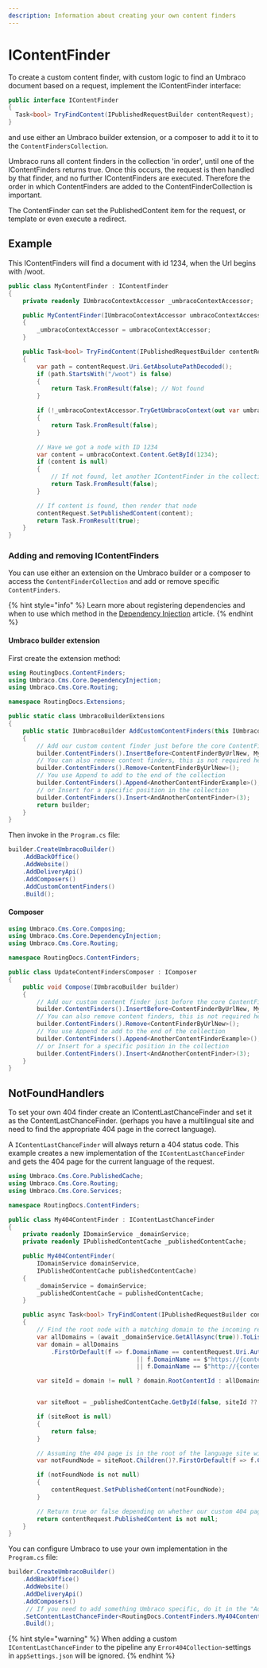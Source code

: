 ```yaml
---
description: Information about creating your own content finders
---
```


# IContentFinder

To create a custom content finder, with custom logic to find an Umbraco document based on a request, implement the IContentFinder interface:

```csharp
public interface IContentFinder
{
  Task<bool> TryFindContent(IPublishedRequestBuilder contentRequest);
}
```

and use either an Umbraco builder extension, or a composer to add it to it to the `ContentFindersCollection`.

Umbraco runs all content finders in the collection 'in order', until one of the IContentFinders returns true. Once this occurs, the request is then handled by that finder, and no further IContentFinders are executed. Therefore the order in which ContentFinders are added to the ContentFinderCollection is important.

The ContentFinder can set the PublishedContent item for the request, or template or even execute a redirect.

## Example

This IContentFinders will find a document with id 1234, when the Url begins with /woot.

```csharp
public class MyContentFinder : IContentFinder
{
    private readonly IUmbracoContextAccessor _umbracoContextAccessor;

    public MyContentFinder(IUmbracoContextAccessor umbracoContextAccessor)
    {
        _umbracoContextAccessor = umbracoContextAccessor;
    }

    public Task<bool> TryFindContent(IPublishedRequestBuilder contentRequest)
    {
        var path = contentRequest.Uri.GetAbsolutePathDecoded();
        if (path.StartsWith("/woot") is false)
        {
            return Task.FromResult(false); // Not found
        }

        if (!_umbracoContextAccessor.TryGetUmbracoContext(out var umbracoContext))
        {
            return Task.FromResult(false);
        }

        // Have we got a node with ID 1234
        var content = umbracoContext.Content.GetById(1234);
        if (content is null)
        {
            // If not found, let another IContentFinder in the collection try.
            return Task.FromResult(false);
        }

        // If content is found, then render that node
        contentRequest.SetPublishedContent(content);
        return Task.FromResult(true);
    }
}
```

### Adding and removing IContentFinders

You can use either an extension on the Umbraco builder or a composer to access the `ContentFinderCollection` and add or remove specific `ContentFinders`.

{% hint style="info" %}
Learn more about registering dependencies and when to use which method in the [Dependency Injection](../../using-ioc.md) article.
{% endhint %}

#### Umbraco builder extension

First create the extension method:

```csharp
using RoutingDocs.ContentFinders;
using Umbraco.Cms.Core.DependencyInjection;
using Umbraco.Cms.Core.Routing;

namespace RoutingDocs.Extensions;

public static class UmbracoBuilderExtensions
{
    public static IUmbracoBuilder AddCustomContentFinders(this IUmbracoBuilder builder)
    {
        // Add our custom content finder just before the core ContentFinderByUrl
        builder.ContentFinders().InsertBefore<ContentFinderByUrlNew, MyContentFinder>();
        // You can also remove content finders, this is not required here though, since our finder runs before the url one
        builder.ContentFinders().Remove<ContentFinderByUrlNew>();
        // You use Append to add to the end of the collection
        builder.ContentFinders().Append<AnotherContentFinderExample>();
        // or Insert for a specific position in the collection
        builder.ContentFinders().Insert<AndAnotherContentFinder>(3);
        return builder;
    }
}
```

Then invoke in the `Program.cs` file:

```csharp
builder.CreateUmbracoBuilder()
    .AddBackOffice()
    .AddWebsite()
    .AddDeliveryApi()
    .AddComposers()
    .AddCustomContentFinders()
    .Build();
```

#### Composer

```csharp
using Umbraco.Cms.Core.Composing;
using Umbraco.Cms.Core.DependencyInjection;
using Umbraco.Cms.Core.Routing;

namespace RoutingDocs.ContentFinders;

public class UpdateContentFindersComposer : IComposer
{
    public void Compose(IUmbracoBuilder builder)
    {
        // Add our custom content finder just before the core ContentFinderByUrl
        builder.ContentFinders().InsertBefore<ContentFinderByUrlNew, MyContentFinder>();
        // You can also remove content finders, this is not required here though, since our finder runs before the url one
        builder.ContentFinders().Remove<ContentFinderByUrlNew>();
        // You use Append to add to the end of the collection
        builder.ContentFinders().Append<AnotherContentFinderExample>();
        // or Insert for a specific position in the collection
        builder.ContentFinders().Insert<AndAnotherContentFinder>(3);
    }
}
```

## NotFoundHandlers

To set your own 404 finder create an IContentLastChanceFinder and set it as the ContentLastChanceFinder. (perhaps you have a multilingual site and need to find the appropriate 404 page in the correct language).

A `IContentLastChanceFinder` will always return a 404 status code. This example creates a new implementation of the `IContentLastChanceFinder` and gets the 404 page for the current language of the request.

```csharp
using Umbraco.Cms.Core.PublishedCache;
using Umbraco.Cms.Core.Routing;
using Umbraco.Cms.Core.Services;

namespace RoutingDocs.ContentFinders;

public class My404ContentFinder : IContentLastChanceFinder
{
    private readonly IDomainService _domainService;
    private readonly IPublishedContentCache _publishedContentCache;

    public My404ContentFinder(
        IDomainService domainService,
        IPublishedContentCache publishedContentCache)
    {
        _domainService = domainService;
        _publishedContentCache = publishedContentCache;
    }

    public async Task<bool> TryFindContent(IPublishedRequestBuilder contentRequest)
    {
        // Find the root node with a matching domain to the incoming request
        var allDomains = (await _domainService.GetAllAsync(true)).ToList();
        var domain = allDomains
            .FirstOrDefault(f => f.DomainName == contentRequest.Uri.Authority
                                    || f.DomainName == $"https://{contentRequest.Uri.Authority}"
                                    || f.DomainName == $"http://{contentRequest.Uri.Authority}");

        var siteId = domain != null ? domain.RootContentId : allDomains.Any() ? allDomains.FirstOrDefault()?.RootContentId : null;


        var siteRoot = _publishedContentCache.GetById(false, siteId ?? -1);

        if (siteRoot is null)
        {
            return false;
        }

        // Assuming the 404 page is in the root of the language site with alias fourOhFourPageAlias
        var notFoundNode = siteRoot.Children()?.FirstOrDefault(f => f.ContentType.Alias == "fourOhFourPageAlias");

        if (notFoundNode is not null)
        {
            contentRequest.SetPublishedContent(notFoundNode);
        }

        // Return true or false depending on whether our custom 404 page was found
        return contentRequest.PublishedContent is not null;
    }
}
```

You can configure Umbraco to use your own implementation in the `Program.cs` file:

```csharp
builder.CreateUmbracoBuilder()
    .AddBackOffice()
    .AddWebsite()
    .AddDeliveryApi()
    .AddComposers()
     // If you need to add something Umbraco specific, do it in the "AddUmbraco" builder chain, using the IUmbracoBuilder extension methods.
    .SetContentLastChanceFinder<RoutingDocs.ContentFinders.My404ContentFinder>()
    .Build();
```

{% hint style="warning" %}
When adding a custom `IContentLastChanceFinder` to the pipeline any `Error404Collection`-settings in `appSettings.json` will be ignored.
{% endhint %}
